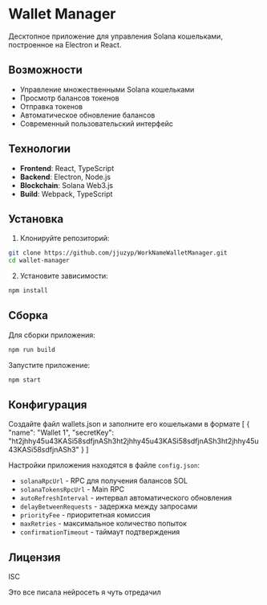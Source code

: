 # Wallet Manager

Десктопное приложение для управления Solana кошельками, построенное на Electron и React.

## Возможности

- Управление множественными Solana кошельками
- Просмотр балансов токенов
- Отправка токенов
- Автоматическое обновление балансов
- Современный пользовательский интерфейс

## Технологии

- **Frontend**: React, TypeScript
- **Backend**: Electron, Node.js
- **Blockchain**: Solana Web3.js
- **Build**: Webpack, TypeScript

## Установка

1. Клонируйте репозиторий:
```bash
git clone https://github.com/jjuzyp/WorkNameWalletManager.git
cd wallet-manager
```

2. Установите зависимости:
```bash
npm install
```

## Сборка

Для сборки приложения:
```bash
npm run build
```

Запустите приложение:
```bash
npm start
```

## Конфигурация

Создайте файл wallets.json и заполните его кошельками в формате
[
  {
    "name": "Wallet 1",
    "secretKey": "ht2jhhy45u43KASi58sdfjnASh3ht2jhhy45u43KASi58sdfjnASh3ht2jhhy45u43KASi58sdfjnASh3"
  }
]

Настройки приложения находятся в файле `config.json`:

- `solanaRpcUrl` - RPC для получения балансов SOL
- `solanaTokensRpcUrl` - Main RPC
- `autoRefreshInterval` - интервал автоматического обновления
- `delayBetweenRequests` - задержка между запросами
- `priorityFee` - приоритетная комиссия
- `maxRetries` - максимальное количество попыток
- `confirmationTimeout` - таймаут подтверждения


## Лицензия

ISC

Это все писала нейросеть я чуть отредачил